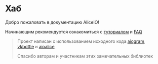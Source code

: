 # Хаб

Добро пожаловать в документацию AliceIO!

Начинающим рекомендуется ознакомиться с [туториалом](tutorial/start.md) и [FAQ](tutorial/faq.md)


> Проект написан с использованием исходного кода [aiogram](https://github.com/aiogram/aiogram/), [vkbottle](https://github.com/vkbottle/vkbottle/) и [aioalice](https://github.com/mahenzon/aioalice)
>
> Спасибо авторам и участникам этих замечательных библиотек
